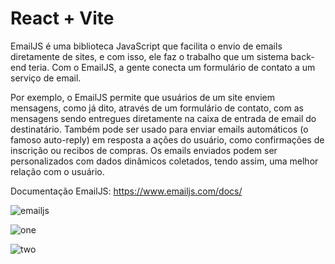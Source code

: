 # React + Vite


EmailJS é uma biblioteca JavaScript que facilita o envio de emails diretamente de sites, e com isso, ele faz o trabalho que um sistema back-end teria. Com o EmailJS, a gente conecta um formulário de contato a um serviço de email. 

Por exemplo, o EmailJS permite que usuários de um site enviem mensagens, como já dito, através de um formulário de contato, com as mensagens sendo entregues diretamente na caixa de entrada de email do destinatário. Também pode ser usado para enviar emails automáticos (o famoso auto-reply) em resposta a ações do usuário, como confirmações de inscrição ou recibos de compras. Os emails enviados podem ser personalizados com dados dinâmicos coletados, tendo assim, uma melhor relação com o usuário.

Documentação EmailJS: https://www.emailjs.com/docs/


![emailjs](https://github.com/xsalles/contact-emailjs/assets/160802244/1738a5d9-d7f2-4ade-bdfa-ed9a72600fe9)

![one](https://github.com/xsalles/contact-emailjs/assets/160802244/a80df153-f495-405c-8206-104859e7aa8d)

![two](https://github.com/xsalles/contact-emailjs/assets/160802244/5a045bcb-686b-410e-b187-f46dd3b8c66f)

